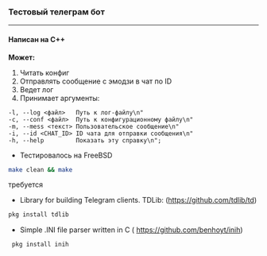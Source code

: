 ### Тестовый телеграм бот
----------
#### Написан на C++
**Может:**
1. Читать конфиг
2. Отправлять сообщение с эмодзи в чат по ID
3. Ведет лог
4. Принимает аргументы:
```
-l, --log <файл>   Путь к лог-файлу\n"
-c, --conf <файл>  Путь к конфигурационному файлу\n"
-m, --mess <текст> Пользовательское сообщение\n"
-i, --id <CHAT_ID> ID чата для отправки сообщения\n"
-h, --help         Показать эту справку\n";
```
* Тестировалось на FreeBSD
```bash
make clean && make
```
требуется
* Library for building Telegram clients. TDLib: (https://github.com/tdlib/td)
 ```bash
pkg install tdlib
```
 * Simple .INI file parser written in C ( https://github.com/benhoyt/inih)
```bash
 pkg install inih
```
